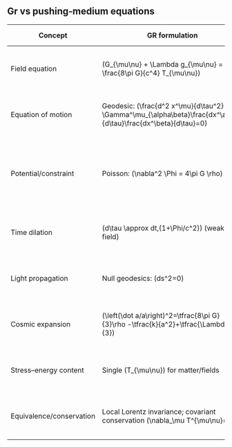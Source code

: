 ## Gr vs pushing‑medium equations

| Concept | GR formulation | Pushing‑medium formulation | Weak‑field alignment |
|---|---|---|---|
| Field equation | \(G_{\mu\nu} + \Lambda g_{\mu\nu} = \frac{8\pi G}{c^4} T_{\mu\nu}\) | Substrate state law: accelerations arise from substrate density/pressure fields; geometry is derived | Calibrate to reproduce Newtonian limit |
| Equation of motion | Geodesic: \(\frac{d^2 x^\mu}{d\tau^2} + \Gamma^\mu_{\alpha\beta}\frac{dx^\alpha}{d\tau}\frac{dx^\beta}{d\tau}=0\) | Force law: \(\frac{d\mathbf{v}}{dt} = -\frac{1}{\rho_s}\nabla P_s\) | Matches \(g=-\nabla \Phi\) in static weak field |
| Potential/constraint | Poisson: \(\nabla^2 \Phi = 4\pi G \rho\) | \(\nabla \cdot \!\left(\frac{1}{\rho_s}\nabla P_s\right)= S(\text{mass})\) (matter displaces/compresses substrate) | Reduces to Poisson when \(\rho_s\) uniform and \(P_s \propto \Phi\) |
| Time dilation | \(d\tau \approx dt\,(1+\Phi/c^2)\) (weak field) | Clock rate set by local substrate state: \(d\tau = dt\,f\!\big(\rho_s,P_s\big)\) | First‑order slope matches GR after calibration |
| Light propagation | Null geodesics: \(ds^2=0\) | Fermat in medium with index \(n(\mathbf{x})\) tied to \(\rho_s\) | Recovers deflection and Shapiro delay |
| Cosmic expansion | \(\left(\dot a/a\right)^2=\tfrac{8\pi G}{3}\rho -\tfrac{k}{a^2}+\tfrac{\Lambda}{3}\) | \(\left(\dot a/a\right)^2=\tfrac{8\pi G}{3}\rho_m + E(a) - \tfrac{k}{a^2}\) (substrate elasticity/back‑reaction) | Tunable to match ΛCDM over data range |
| Stress–energy content | Single \(T_{\mu\nu}\) for matter/fields | \(T_{\mu\nu}^{\text{matter}} + T_{\mu\nu}^{\text{substrate}}\) (allows anisotropy, memory, thresholds) | Reduces to matter‑only when substrate uniform |
| Equivalence/conservation | Local Lorentz invariance; covariant conservation \(\nabla_\mu T^{\mu\nu}=0\) | Enforce medium‑frame conservation; effective Lorentz symmetry in linear limit | Matches UFF and virial tests in weak field |
